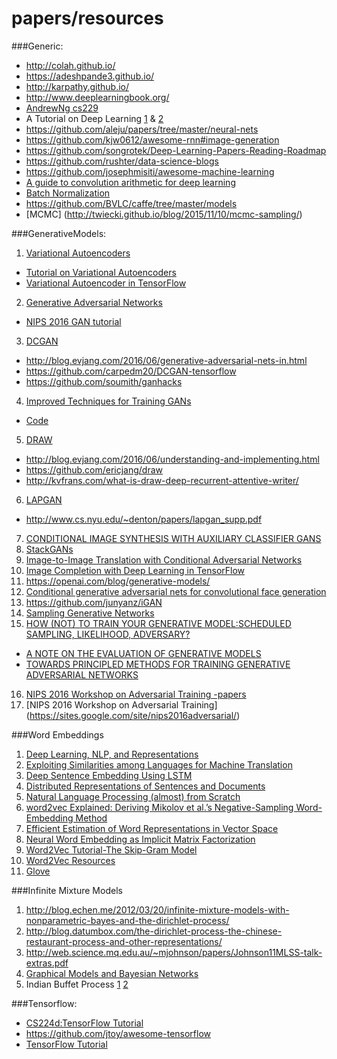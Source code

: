 # papers/resources

###Generic:
- http://colah.github.io/
- https://adeshpande3.github.io/
- http://karpathy.github.io/
- http://www.deeplearningbook.org/
- [AndrewNg cs229](http://cs229.stanford.edu/materials.html)
- A Tutorial on Deep Learning [1](http://ai.stanford.edu/~quocle/tutorial1.pdf) & [2](http://ai.stanford.edu/~quocle/tutorial2.pdf)
- https://github.com/aleju/papers/tree/master/neural-nets
- https://github.com/kjw0612/awesome-rnn#image-generation
- https://github.com/songrotek/Deep-Learning-Papers-Reading-Roadmap
- https://github.com/rushter/data-science-blogs
- https://github.com/josephmisiti/awesome-machine-learning
- [A guide to convolution arithmetic for deep learning](https://arxiv.org/pdf/1603.07285v1.pdf)
- [Batch Normalization](https://gab41.lab41.org/batch-normalization-what-the-hey-d480039a9e3b#.mjo2k7r6k)
- https://github.com/BVLC/caffe/tree/master/models
- [MCMC] (http://twiecki.github.io/blog/2015/11/10/mcmc-sampling/)


###GenerativeModels:
1. [Variational Autoencoders](https://arxiv.org/pdf/1312.6114v10.pdf)
  - [Tutorial on Variational Autoencoders](https://arxiv.org/pdf/1606.05908v2.pdf)
  - [Variational Autoencoder in TensorFlow](https://jmetzen.github.io/2015-11-27/vae.html)
2. [Generative Adversarial Networks](https://arxiv.org/pdf/1406.2661v1.pdf)
  - [NIPS 2016 GAN tutorial](https://arxiv.org/pdf/1701.00160v1.pdf)
3. [DCGAN](https://arxiv.org/pdf/1511.06434v2.pdf)
  - http://blog.evjang.com/2016/06/generative-adversarial-nets-in.html
  - https://github.com/carpedm20/DCGAN-tensorflow
  - https://github.com/soumith/ganhacks
4. [Improved Techniques for Training GANs](https://arxiv.org/pdf/1606.03498v1.pdf)
  - [Code](https://github.com/openai/improved-gan)
5. [DRAW](https://arxiv.org/pdf/1502.04623v2.pdf)
  - http://blog.evjang.com/2016/06/understanding-and-implementing.html 
  - https://github.com/ericjang/draw
  - http://kvfrans.com/what-is-draw-deep-recurrent-attentive-writer/
6. [LAPGAN](https://arxiv.org/pdf/1506.05751.pdf)
  - http://www.cs.nyu.edu/~denton/papers/lapgan_supp.pdf
7. [CONDITIONAL IMAGE SYNTHESIS WITH AUXILIARY CLASSIFIER GANS](https://arxiv.org/pdf/1610.09585.pdf)
8. [StackGANs](https://arxiv.org/pdf/1612.03242v1.pdf)
9. [Image-to-Image Translation with Conditional Adversarial Networks](https://arxiv.org/pdf/1611.07004v1.pdf)
10. [Image Completion with Deep Learning in TensorFlow](https://bamos.github.io/2016/08/09/deep-completion/)
11. https://openai.com/blog/generative-models/
12. [Conditional generative adversarial nets for convolutional face generation](http://www.foldl.me/uploads/2015/conditional-gans-face-generation/paper.pdf)
13. https://github.com/junyanz/iGAN
14. [Sampling Generative Networks](https://arxiv.org/pdf/1609.04468v3.pdf)
15. [HOW (NOT) TO TRAIN YOUR GENERATIVE MODEL:SCHEDULED SAMPLING, LIKELIHOOD, ADVERSARY?](https://arxiv.org/pdf/1511.05101v1.pdf)
  - [A NOTE ON THE EVALUATION OF GENERATIVE MODELS](https://arxiv.org/pdf/1511.01844v3.pdf)
  - [TOWARDS PRINCIPLED METHODS FOR TRAINING GENERATIVE ADVERSARIAL NETWORKS](https://arxiv.org/pdf/1701.04862v1.pdf)
16. [NIPS 2016 Workshop on Adversarial Training -papers](https://sites.google.com/site/nips2016adversarial/home/accepted-papers)
17. [NIPS 2016 Workshop on Adversarial Training] (https://sites.google.com/site/nips2016adversarial/)

###Word Embeddings
1. [Deep Learning, NLP, and Representations](http://colah.github.io/posts/2014-07-NLP-RNNs-Representations/)
2. [Exploiting Similarities among Languages for Machine Translation](https://arxiv.org/pdf/1309.4168.pdf)
3. [Deep Sentence Embedding Using LSTM](https://arxiv.org/pdf/1502.06922v3.pdf)
4. [Distributed Representations of Sentences and Documents](http://cs.stanford.edu/~quocle/paragraph_vector.pdf)
5. [Natural Language Processing (almost) from Scratch](https://arxiv.org/pdf/1103.0398v1.pdf)
6. [word2vec Explained: Deriving Mikolov et al.’s Negative-Sampling Word-Embedding Method](https://arxiv.org/pdf/1402.3722v1.pdf)
7. [Efficient Estimation of Word Representations in Vector Space](https://arxiv.org/pdf/1301.3781.pdf)
8. [Neural Word Embedding as Implicit Matrix Factorization](https://levyomer.files.wordpress.com/2014/09/neural-word-embeddings-as-implicit-matrix-factorization.pdf)
9. [Word2Vec Tutorial-The Skip-Gram Model](http://mccormickml.com/2016/04/19/word2vec-tutorial-the-skip-gram-model/)
10. [Word2Vec Resources](http://mccormickml.com/2016/04/27/word2vec-resources/#efficient-estimation-of-word-representations-in-vector-space)
11. [Glove](http://www-nlp.stanford.edu/pubs/glove.pdf)

###Infinite Mixture Models
1. http://blog.echen.me/2012/03/20/infinite-mixture-models-with-nonparametric-bayes-and-the-dirichlet-process/
2. http://blog.datumbox.com/the-dirichlet-process-the-chinese-restaurant-process-and-other-representations/
3. http://web.science.mq.edu.au/~mjohnson/papers/Johnson11MLSS-talk-extras.pdf
4. [Graphical Models and Bayesian Networks](http://www.cs.ubc.ca/~murphyk/Bayes/bnintro.html)
4. Indian Buffet Process [1](http://cocosci.berkeley.edu/tom/papers/indianbuffet.pdf) [2](http://www.mit.edu/~ilkery/papers/IndianBuffetProcess.pdf)

###Tensorflow:
- [CS224d:TensorFlow Tutorial](http://cs224d.stanford.edu/lectures/CS224d-Lecture7.pdf)
- https://github.com/jtoy/awesome-tensorflow
- [TensorFlow Tutorial](https://github.com/alrojo/tensorflow-tutorial)

